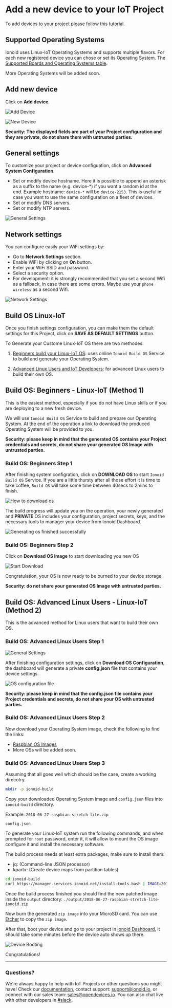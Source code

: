 # Add a new device to your IoT Project

To add devices to your project please follow this tutorial.

## Supported Operating Systems

Ionoid uses Linux-IoT Operating Systems and supports multiple
flavors. For each new registered device you can chose or set its
Operating System. The [Supported Boards and Operating Systems table](https://docs.ionoid.io/#/../NewProject/newProject?id=supported-boards-and-operating-systems-table).

More Operating Systems will be added soon.


## Add new device

Click on **Add device**.
 
![Add Device](AddDevice.png)


![New Device](NewDevice.png)

**Security: The displayed fields are part of your Project configuration and they are
private, do not share them with untrusted parties.**


## General settings

To customize your project or device configuation, click on **Advanced System Configuration**.

 - Set or modify device hostname. Here it is possible to append an asterisk as a suffix to the name (e.g. device-\*) if you want a random id at the end. Example hostname: `device-*` will be `device-2153`. This is useful in case you want to use the same configuration on a fleet of devices.
 - Set or modify DNS servers.
 - Set or modify NTP servers.

![General Settings](GeneralSettings.png)


## Network settings

You can configure easily your WiFi settings by:

 - Go to  **Network Settings** section.
 - Enable WiFi by clicking on **On** button.
 - Enter your WiFi SSID and password.
 - Select a security option.
 - For development: it is strongly recommended that you set a second Wifi as a fallback,
 in case there are some errors. Maybe use your `phone wireless` as a second
 Wifi.

![Network Settings](wifi-config.gif)


## Build OS Linux-IoT

Once you finish settings configuration, you can make them the default settings for this Project, click on **SAVE AS DEFAULT SETTINGS** button.

To Generate your Custome Linux-IoT OS there are two methodes:

 1) [Beginners build your Linux-IoT
 OS](https://docs.ionoid.io/#/../NewDevice/newDevice?id=build-os-beginners-linux-iot-method-1): uses online `Ionoid Build OS` Service to build and generate your Operating System.

 2) [Advanced Linux Users and IoT
 Developers](https://docs.ionoid.io/#/../NewDevice/newDevice?id=build-os-advanced-linux-users-linux-iot-method-2): for advanced Linux users to build their own OS.


## Build OS: Beginners - Linux-IoT (Method 1)

This is the easiest method, especially if you do not have Linux skills
or if you are deploying to a new fresh device.

We will use `Ionoid Build OS` Service to build and prepare our Operating
System. At the end of the operation a link to download the produced
Operating System will be provided to you.

**Security: please keep in mind that the generated OS contains your Project credentials and secrets, do not share your generated OS Image with untrusted parties.**


### Build OS: Beginners Step 1

After finishing system configration, click on **DOWNLOAD OS** to start `Ionoid Build OS` Service. If you are a little thursty after all those effort it is time to take coffee, `Build OS` will take some time between 40secs to 2mins to finish.

![How to download os](./DownloadOsAnim.gif)

The build progress will update you on the operation, your newly
generated and **PRIVATE** OS includes your configuration, project
secrets, keys, and the necessary tools to manager your device from
Ionoid Dashboard.

![Generating os finished successfully](./DownloadOsEndAnim.png)


### Build OS: Beginners Step 2

Click on **Download OS Image** to start downloading you new OS

![Start Download](./DownloadOsDownloadButton.png)

Congratulation, your OS is now ready to be burned to your device storage.

**Security: do not share your generated OS Image with untrusted parties.**

## Build OS: Advanced Linux Users - Linux-IoT (Method 2)

This is the advanced method for Linux users that want to build their own OS.


### Build OS: Advanced Linux Users Step 1

![General Settings](GeneralSettings.png)

After finishing configuration settings, click on **Download OS Configuration**, the dashboard will generate a private **config.json** file that contains your device settings.

![OS configuration file](OSconfig.png)

**Security: please keep in mind that the config.json file contains your Project credentials and secrets, do not share your OS with untrusted parties.**


### Build OS: Advanced Linux Users Step 2

Now download your Operating System image, check the following to find the links:

- [Raspbian OS Images](https://www.raspberrypi.org/downloads/raspbian/)
- More OSs will be added soon.


### Build OS: Advanced Linux Users Step 3

Assuming that all goes well which should be the case, create a working direcotry.

```bash
mkdir -p ionoid-build
```

Copy your downloaded Operating System image and `config.json` files into `ionoid-build`
directory.

Example:
`2018-06-27-raspbian-stretch-lite.zip`

`config.json`


To generate your Linux-IoT system run the following commands, and when
prompted for `root` password, enter it, it will allow to mount the OS image
configure it and install the necessary software.

The build process needs at least extra packages, make sure to install
them:

- jq: (Command-line JSON processor)
- kpartx: (Create device maps from partition tables)


```bash
cd ionoid-build
curl https://manager.services.ionoid.net/install-tools.bash | IMAGE=2018-11-13-raspbian-stretch-lite.zip CONFIG=config.json bash

```

Once the build process finished you should find the new patched image inside the `output`
directory:
`./output/2018-06-27-raspbian-stretch-lite-ionoid.zip`


Now burn the generated `zip image` into your MicroSD card. You can use
[Etcher](https://etcher.io/) to copy the `zip image`.


After that, boot your device and go to your project in [Ionoid Dashboard](https://dashboard.ionoid.io), it should take some minutes before the device auto shows up there.


![Device Booting](DeviceBoot.png)

Congratulations!



---


### Questions?
We're always happy to help with IoT Projects or other questions you might have! Check our [documentation](https://docs.ionoid.io/#/), contact support: support@ionoid.io, or connect with our sales team: sales@opendevices.io. You can also chat live with other developers in  [#slack](https://ionoidcommunity.slack.com/join/shared_invite/enQtNTAzMTEwMTc5NDc2LTM2ODgxY2VmYTljNjM2NTNmZmVjYTEzY2Q4NTgyZTljYzI3MzhiZGRlODkzNTE3NTE3ODk5ZmFjNjYzOGRjZTM).
